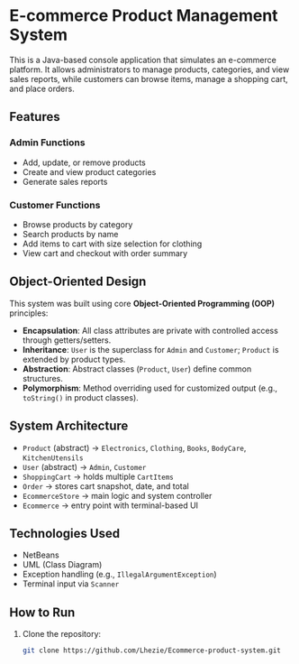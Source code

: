# E-commerce Product Management System

This is a Java-based console application that simulates an e-commerce platform. It allows administrators to manage products, categories, and view sales reports, while customers can browse items, manage a shopping cart, and place orders.

## Features

### Admin Functions
- Add, update, or remove products
- Create and view product categories
- Generate sales reports

### Customer Functions
- Browse products by category
- Search products by name
- Add items to cart with size selection for clothing
- View cart and checkout with order summary

## Object-Oriented Design

This system was built using core **Object-Oriented Programming (OOP)** principles:
- **Encapsulation**: All class attributes are private with controlled access through getters/setters.
- **Inheritance**: `User` is the superclass for `Admin` and `Customer`; `Product` is extended by product types.
- **Abstraction**: Abstract classes (`Product`, `User`) define common structures.
- **Polymorphism**: Method overriding used for customized output (e.g., `toString()` in product classes).

## System Architecture

- `Product` (abstract) → `Electronics`, `Clothing`, `Books`, `BodyCare`, `KitchenUtensils`
- `User` (abstract) → `Admin`, `Customer`
- `ShoppingCart` → holds multiple `CartItems`
- `Order` → stores cart snapshot, date, and total
- `EcommerceStore` → main logic and system controller
- `Ecommerce` → entry point with terminal-based UI

## Technologies Used

- NetBeans
- UML (Class Diagram)
- Exception handling (e.g., `IllegalArgumentException`)
- Terminal input via `Scanner`

## How to Run

1. Clone the repository:
   ```bash
   git clone https://github.com/Lhezie/Ecommerce-product-system.git
